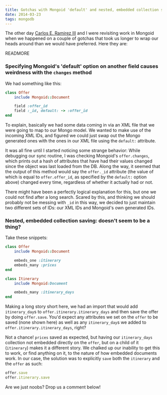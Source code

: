 ```yaml
---
title: Gotchas with Mongoid 'default' and nested, embedded collection saving
date: 2014-03-23
tags: mongodb
---
```


The other day [Carlos E. Ramirez III](http://www.linkedin.com/in/carlosramireziii) and I were revisiting work in Mongoid when we happened on a couple of gotchas that took us longer to wrap our heads around than we would have preferred. Here they are:

READMORE

### Specifying Mongoid's 'default' option on another field causes weirdness with the `changes` method ###

We had something like this:

```ruby
class Offer
    include Mongoid::Document

    field :offer_id
    field :_id, default: -> :offer_id
end

```

To explain, basically we had some data coming in via an XML file that we were going to map to our Mongo model. We wanted to make use of the incoming XML IDs, and figured we could just swap out the Mongo generated ones with the ones in our XML file using the `default:` attribute.

It was all fine until I started noticing some strange behavior: While debugging our sync routine, I was checking Mongoid's `offer.changes`, which prints out a hash of attributes that have had their values changed since the object was last loaded from the DB. Along the way, it seemed that the output of this method would say the `offer._id` attribute (the value of which is equal to `offer.offer_id`, as specified by the `default:` option above) changed every time, regardless of whether it actually had or not.

There might have been a perfectly logical explanation for this, but one we could not find after a long search. Scared by this, and thinking we should probably not be messing with `_id` in this way, we decided to just maintain two different sets of IDs: our XML IDs and Mongoid's own generated IDs.

### Nested, embedded collection saving: doesn't seem to be a thing? ###

Take these snippets:

```ruby
class Offer
    include Mongoid::Document

    embeds_one :itinerary
    embeds_many :prices
end

class Itinerary
    include Mongoid:Document

    embeds_many :itinerary_days
end
```

Making a long story short here, we had an import that would add `itinerary_day`s to `offer.itinerary.itinerary_days` and then save the offer by doing `offer.save`. You'd expect any attributes we set on the `offer` to be saved (none shown here) as well as any `itinerary_day`s we added to `offer.itinerary.itinerary_days`, right?

Not a chance! `prices` saved as expected, but having our `itinerary_days` collection not embedded directly on the `offer`, but on a child of it (`itinerary`) makes it a different story. We chalked up our inability to get this to work, or find anything on it, to the nature of how embedded documents work. In our case, the solution was to explicitly `save` both the `itinerary` and the `offer` as such:

```ruby
offer.save
offer.itinerary.save
```

Are we just noobs? Drop us a comment below!
